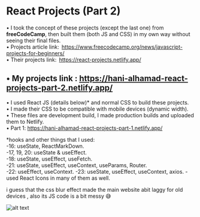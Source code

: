 # React Projects (Part 2)

• I took the concept of these projects (except the last one) from **freeCodeCamp**, then built them (both JS and CSS) in my own way without seeing their final files.  
• Projects article link: https://www.freecodecamp.org/news/javascript-projects-for-beginners/  
• Their projects link: https://react-projects.netlify.app/  
## • **My projects link : https://hani-alhamad-react-projects-part-2.netlify.app/**  
• I used React JS (details below)* and normal CSS to build these projects.  
• I made their CSS to be compatible with mobile devices (dynamic width).  
• These files are development build, I made production builds and uploaded them to Netlify.  
• Part 1: https://hani-alhamad-react-projects-part-1.netlify.app/



*hooks and other things that I used:  
-16: useState, ReactMarkDown.  
-17, 19, 20: useState & useEffect.  
-18: useState, useEffect, useFetch.  
-21: useState, useEffect, useContext, useParams, Router.  
-22: useEffect, useContext.
-23: useState, useEffect, useContext, axios.
-used React Icons in many of them as well.   

i guess that the css blur effect made the main website abit laggy for old devices , also its JS code is a bit messy 😅

![alt text]("https://raw.githubusercontent.com/Hani-ALHamad/React-Projects-part-2/main/bonus.jpg")
